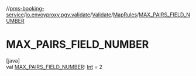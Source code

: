 //[pms-booking-service](../../../../index.md)/[io.envoyproxy.pgv.validate](../../index.md)/[Validate](../index.md)/[MapRules](index.md)/[MAX_PAIRS_FIELD_NUMBER](-m-a-x_-p-a-i-r-s_-f-i-e-l-d_-n-u-m-b-e-r.md)

# MAX_PAIRS_FIELD_NUMBER

[java]\
val [MAX_PAIRS_FIELD_NUMBER](-m-a-x_-p-a-i-r-s_-f-i-e-l-d_-n-u-m-b-e-r.md): [Int](https://kotlinlang.org/api/core/kotlin-stdlib/kotlin/-int/index.html) = 2